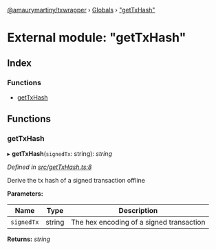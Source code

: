 [@amaurymartiny/txwrapper](../README.md) › [Globals](../globals.md) › ["getTxHash"](_gettxhash_.md)

# External module: "getTxHash"

## Index

### Functions

* [getTxHash](_gettxhash_.md#gettxhash)

## Functions

###  getTxHash

▸ **getTxHash**(`signedTx`: string): *string*

*Defined in [src/getTxHash.ts:8](https://github.com/paritytech/txwrapper/blob/fcbe6db/src/getTxHash.ts#L8)*

Derive the tx hash of a signed transaction offline

**Parameters:**

Name | Type | Description |
------ | ------ | ------ |
`signedTx` | string | The hex encoding of a signed transaction  |

**Returns:** *string*
